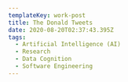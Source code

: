 ```yaml
---
templateKey: work-post
title: The Donald Tweets
date: 2020-08-20T02:37:43.395Z
tags:
  - Artificial Intelligence (AI)
  - Research
  - Data Cognition
  - Software Engineering
---
```

